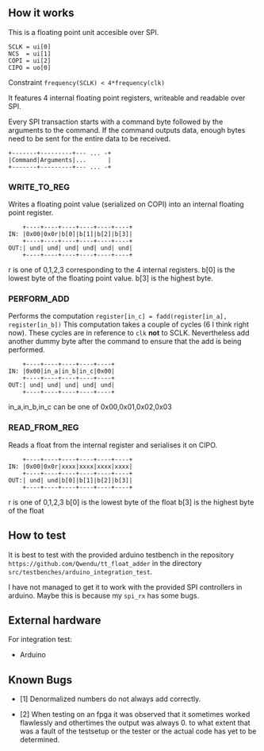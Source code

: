 <!---

This file is used to generate your project datasheet. Please fill in the information below and delete any unused
sections.

You can also include images in this folder and reference them in the markdown. Each image must be less than
512 kb in size, and the combined size of all images must be less than 1 MB.
-->

## How it works

This is a floating point unit accesible over SPI.
```
SCLK = ui[0]
NCS  = ui[1]
COPI = ui[2]
CIPO = uo[0]
```

Constraint ``frequency(SCLK) < 4*frequency(clk)``

It features 4 internal floating point registers, writeable and readable
over SPI.


Every SPI transaction starts with a command byte followed
by the arguments to the command.
If the command outputs data, enough bytes need to be sent for the
entire data to be received.
```
+-------+---------+--- ... -+
|Command|Arguments|...      |
+-------+---------+--- ... -+
```

### WRITE_TO_REG

Writes a floating point value (serialized on COPI) into 
an internal floating point register.

```
    +----+----+----+----+----+----+
IN: |0x00|0x0r|b[0]|b[1]|b[2]|b[3]|
    +----+----+----+----+----+----+
OUT:| und| und| und| und| und| und|
    +----+----+----+----+----+----+
```

r is one of 0,1,2,3 corresponding to the 4 internal registers.
b[0] is the lowest byte of the floating point value.
b[3] is the highest byte.

### PERFORM_ADD
Performs the computation
``register[in_c] = fadd(register[in_a], register[in_b])``
This computation takes a couple of cycles (6 I think right now).
These cycles are in reference to ``clk`` **not** to SCLK.
Nevertheless add another dummy byte after the  command to ensure that the 
add is being performed.

```
    +----+----+----+----+----+
IN: |0x00|in_a|in_b|in_c|0x00|
    +----+----+----+----+----+
OUT:| und| und| und| und| und|
    +----+----+----+----+----+
```

in_a,in_b,in_c can be one of 0x00,0x01,0x02,0x03

### READ_FROM_REG
Reads a float from the internal register and serialises it on CIPO.

```
    +----+----+----+----+----+----+
IN: |0x00|0x0r|xxxx|xxxx|xxxx|xxxx|
    +----+----+----+----+----+----+
OUT:| und| und|b[0]|b[1]|b[2]|b[3]|
    +----+----+----+----+----+----+
```

r is one of 0,1,2,3
b[0] is the lowest  byte of the float
b[3] is the highest byte of the float




## How to test

It is best to test with the provided arduino testbench in the repository
``https://github.com/Qwendu/tt_float_adder``
in the directory ``src/testbenches/arduino_integration_test``.

I have not managed to get it to work with the provided SPI controllers in arduino.
Maybe this is because my ``spi_rx`` has some bugs.


## External hardware

For integration test:
- Arduino


## Known Bugs

- [1] Denormalized numbers do not always add correctly.

- [2] When testing on an fpga it was observed that it sometimes worked flawlessly and othertimes the output was always 0.
	  to what extent that was a fault of the testsetup or the tester  or the actual code has yet to be determined.
